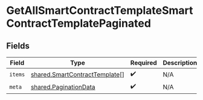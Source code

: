 # GetAllSmartContractTemplateSmartContractTemplatePaginated


## Fields

| Field                                                                          | Type                                                                           | Required                                                                       | Description                                                                    |
| ------------------------------------------------------------------------------ | ------------------------------------------------------------------------------ | ------------------------------------------------------------------------------ | ------------------------------------------------------------------------------ |
| `items`                                                                        | [shared.SmartContractTemplate](../../models/shared/smartcontracttemplate.md)[] | :heavy_check_mark:                                                             | N/A                                                                            |
| `meta`                                                                         | [shared.PaginationData](../../models/shared/paginationdata.md)                 | :heavy_check_mark:                                                             | N/A                                                                            |